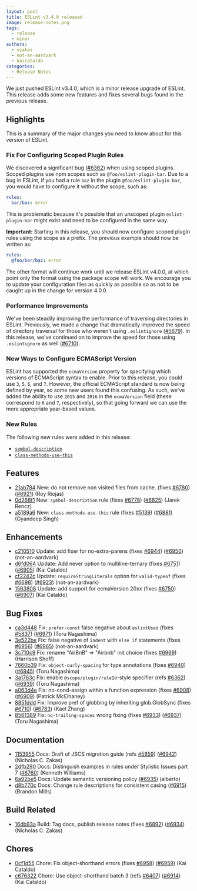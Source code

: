 ```yaml
---
layout: post
title: ESLint v3.4.0 released
image: release-notes.png
tags:
  - release
  - minor
authors:
  - nzakas
  - not-an-aardvark
  - kaicataldo
categories:
  - Release Notes
---
```


We just pushed ESLint v3.4.0, which is a minor release upgrade of ESLint. This release adds some new features and fixes several bugs found in the previous release.

## Highlights

This is a summary of the major changes you need to know about for this version of ESLint.

### Fix For Configuring Scoped Plugin Rules

We discovered a significant bug ([#6362](https://github.com/eslint/eslint/issues/6362)) when using scoped plugins. Scoped plugins use npm scopes such as `@foo/eslint-plugin-bar`. Due to a bug in ESLint, if you had a rule `baz` in the plugin `@foo/eslint-plugin-bar`, you would have to configure it without the scope, such as:

```yaml
rules:
  bar/baz: error
```

This is problematic because it's possible that an unscoped plugin `eslint-plugin-bar` might exist and need to be configured in the same way.

**Important:** Starting in this release, you should now configure scoped plugin rules using the scope as a prefix. The previous example should now be written as:

```yaml
rules:
  @foo/bar/baz: error
```

The other format will continue work until we release ESLint v4.0.0, at which point only the format using the package scope will work. We encourage you to update your configuration files as quickly as possible so as not to be caught up in the change for version 4.0.0.

### Performance Improvements

We've been steadily improving the performance of traversing directories in ESLint. Previously, we made a change that dramatically improved the speed of directory traversal for those who weren't using `.eslintignore` ([#5679](https://github.com/eslint/eslint/issues/5679)). In this release, we've continued on to improve the speed for those using `.eslintignore` as well ([#6710](https://github.com/eslint/eslint/issues/6710)).


### New Ways to Configure ECMAScript Version

ESLint has supported the `ecmaVersion` property for specifying which versions of ECMAScript syntax to enable. Prior to this release, you could use `3`, `5`, `6`, and `7`. However, the official ECMAScript standard is now being defined by year, so some new users found this confusing. As such, we've added the ability to use `2015` and `2016` in the `ecmaVersion` field (these correspond to `6` and `7`, respectively), so that going forward we can use the more appropriate year-based values.

### New Rules

The following new rules were added in this release:

* [`symbol-description`](https://eslint.org/docs/rules/symbol-description)
* [`class-methods-use-this`](https://eslint.org/docs/rules/class-methods-use-this)




## Features


* [21ab784](https://github.com/eslint/eslint/commit/21ab784) New: do not remove non visited files from cache. (fixes [#6780](https://github.com/eslint/eslint/issues/6780)) ([#6921](https://github.com/eslint/eslint/issues/6921)) (Roy Riojas)
* [0d268f1](https://github.com/eslint/eslint/commit/0d268f1) New: `symbol-description` rule (fixes [#6778](https://github.com/eslint/eslint/issues/6778)) ([#6825](https://github.com/eslint/eslint/issues/6825)) (Jarek Rencz)
* [a5189a6](https://github.com/eslint/eslint/commit/a5189a6) New: `class-methods-use-this` rule (fixes [#5139](https://github.com/eslint/eslint/issues/5139)) ([#6881](https://github.com/eslint/eslint/issues/6881)) (Gyandeep Singh)




## Enhancements


* [c210510](https://github.com/eslint/eslint/commit/c210510) Update: add fixer for no-extra-parens (fixes [#6944](https://github.com/eslint/eslint/issues/6944)) ([#6950](https://github.com/eslint/eslint/issues/6950)) (not-an-aardvark)
* [d6fd064](https://github.com/eslint/eslint/commit/d6fd064) Update: Add never option to multiline-ternary (fixes [#6751](https://github.com/eslint/eslint/issues/6751)) ([#6905](https://github.com/eslint/eslint/issues/6905)) (Kai Cataldo)
* [cf2242c](https://github.com/eslint/eslint/commit/cf2242c) Update: `requireStringLiterals` option for `valid-typeof` (fixes [#6698](https://github.com/eslint/eslint/issues/6698)) ([#6923](https://github.com/eslint/eslint/issues/6923)) (not-an-aardvark)
* [1563808](https://github.com/eslint/eslint/commit/1563808) Update: add support for ecmaVersion 20xx (fixes [#6750](https://github.com/eslint/eslint/issues/6750)) ([#6907](https://github.com/eslint/eslint/issues/6907)) (Kai Cataldo)




## Bug Fixes


* [ca3d448](https://github.com/eslint/eslint/commit/ca3d448) Fix: `prefer-const` false negative about `eslintUsed` (fixes [#5837](https://github.com/eslint/eslint/issues/5837)) ([#6971](https://github.com/eslint/eslint/issues/6971)) (Toru Nagashima)
* [3e522be](https://github.com/eslint/eslint/commit/3e522be) Fix: false negative of `indent` with `else if` statements (fixes [#6956](https://github.com/eslint/eslint/issues/6956)) ([#6965](https://github.com/eslint/eslint/issues/6965)) (not-an-aardvark)
* [3c710c9](https://github.com/eslint/eslint/commit/3c710c9) Fix: rename "AirBnB" => "Airbnb" init choice (fixes [#6969](https://github.com/eslint/eslint/issues/6969)) (Harrison Shoff)
* [7660b39](https://github.com/eslint/eslint/commit/7660b39) Fix: `object-curly-spacing` for type annotations (fixes [#6940](https://github.com/eslint/eslint/issues/6940)) ([#6945](https://github.com/eslint/eslint/issues/6945)) (Toru Nagashima)
* [3a1763c](https://github.com/eslint/eslint/commit/3a1763c) Fix: enable `@scope/plugin/ruleId`-style specifier (refs [#6362](https://github.com/eslint/eslint/issues/6362)) ([#6939](https://github.com/eslint/eslint/issues/6939)) (Toru Nagashima)
* [a063d4e](https://github.com/eslint/eslint/commit/a063d4e) Fix: no-cond-assign within a function expression (fixes [#6908](https://github.com/eslint/eslint/issues/6908)) ([#6909](https://github.com/eslint/eslint/issues/6909)) (Patrick McElhaney)
* [8851ddd](https://github.com/eslint/eslint/commit/8851ddd) Fix: Improve pref of globbing by inheriting glob.GlobSync (fixes [#6710](https://github.com/eslint/eslint/issues/6710)) ([#6783](https://github.com/eslint/eslint/issues/6783)) (Kael Zhang)
* [8561389](https://github.com/eslint/eslint/commit/8561389) Fix: `no-trailing-spaces` wrong fixing (fixes [#6933](https://github.com/eslint/eslint/issues/6933)) ([#6937](https://github.com/eslint/eslint/issues/6937)) (Toru Nagashima)




## Documentation


* [1153955](https://github.com/eslint/eslint/commit/1153955) Docs: Draft of JSCS migration guide (refs [#5859](https://github.com/eslint/eslint/issues/5859)) ([#6942](https://github.com/eslint/eslint/issues/6942)) (Nicholas C. Zakas)
* [2dfb290](https://github.com/eslint/eslint/commit/2dfb290) Docs: Distinguish examples in rules under Stylistic Issues part 7 ([#6760](https://github.com/eslint/eslint/issues/6760)) (Kenneth Williams)
* [6a92be5](https://github.com/eslint/eslint/commit/6a92be5) Docs: Update semantic versioning policy ([#6935](https://github.com/eslint/eslint/issues/6935)) (alberto)
* [d8b770c](https://github.com/eslint/eslint/commit/d8b770c) Docs: Change rule descriptions for consistent casing ([#6915](https://github.com/eslint/eslint/issues/6915)) (Brandon Mills)






## Build Related


* [16db93a](https://github.com/eslint/eslint/commit/16db93a) Build: Tag docs, publish release notes (fixes [#6892](https://github.com/eslint/eslint/issues/6892)) ([#6934](https://github.com/eslint/eslint/issues/6934)) (Nicholas C. Zakas)




## Chores


* [0cf1d55](https://github.com/eslint/eslint/commit/0cf1d55) Chore: Fix object-shorthand errors (fixes [#6958](https://github.com/eslint/eslint/issues/6958)) ([#6959](https://github.com/eslint/eslint/issues/6959)) (Kai Cataldo)
* [c676322](https://github.com/eslint/eslint/commit/c676322) Chore: Use object-shorthand batch 3 (refs [#6407](https://github.com/eslint/eslint/issues/6407)) ([#6914](https://github.com/eslint/eslint/issues/6914)) (Kai Cataldo)
